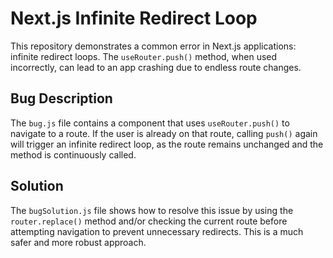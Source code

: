 # Next.js Infinite Redirect Loop

This repository demonstrates a common error in Next.js applications: infinite redirect loops.  The `useRouter.push()` method, when used incorrectly, can lead to an app crashing due to endless route changes.

## Bug Description

The `bug.js` file contains a component that uses `useRouter.push()` to navigate to a route.  If the user is already on that route, calling `push()` again will trigger an infinite redirect loop, as the route remains unchanged and the method is continuously called.

## Solution

The `bugSolution.js` file shows how to resolve this issue by using the `router.replace()` method and/or checking the current route before attempting navigation to prevent unnecessary redirects.  This is a much safer and more robust approach.